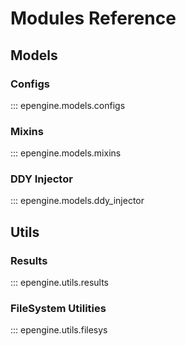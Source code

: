 # Modules Reference

## Models

### Configs

::: epengine.models.configs

### Mixins

::: epengine.models.mixins

### DDY Injector

::: epengine.models.ddy_injector

## Utils

### Results

::: epengine.utils.results

### FileSystem Utilities

::: epengine.utils.filesys
